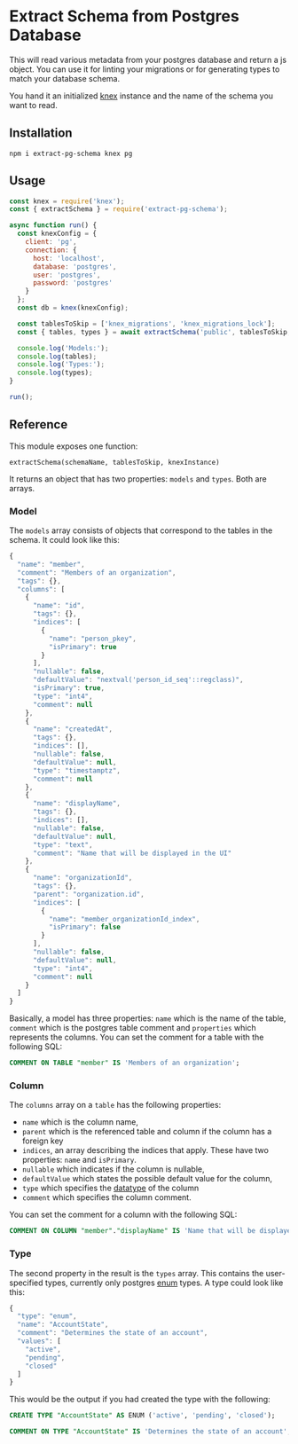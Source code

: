 # Extract Schema from Postgres Database

This will read various metadata from your postgres database and return a js object.
You can use it for linting your migrations or for generating types to match your database schema.

You hand it an initialized [knex](https://knexjs.org/) instance and the name of the schema you want to read.

## Installation

```
npm i extract-pg-schema knex pg
```

## Usage

```javascript
const knex = require('knex');
const { extractSchema } = require('extract-pg-schema');

async function run() {
  const knexConfig = {
    client: 'pg',
    connection: {
      host: 'localhost',
      database: 'postgres',
      user: 'postgres',
      password: 'postgres'
    }
  };
  const db = knex(knexConfig);

  const tablesToSkip = ['knex_migrations', 'knex_migrations_lock'];
  const { tables, types } = await extractSchema('public', tablesToSkip, db);

  console.log('Models:');
  console.log(tables);
  console.log('Types:');
  console.log(types);
}

run();
```

## Reference
This module exposes one function:
```
extractSchema(schemaName, tablesToSkip, knexInstance)
```

It returns an object that has two properties: `models` and `types`. Both are arrays.

### Model
The `models` array consists of objects that correspond to the tables in the schema. It could look like this:

```javascript
{
  "name": "member",
  "comment": "Members of an organization",
  "tags": {},
  "columns": [
    {
      "name": "id",
      "tags": {},
      "indices": [
        {
          "name": "person_pkey",
          "isPrimary": true
        }
      ],
      "nullable": false,
      "defaultValue": "nextval('person_id_seq'::regclass)",
      "isPrimary": true,
      "type": "int4",
      "comment": null
    },
    {
      "name": "createdAt",
      "tags": {},
      "indices": [],
      "nullable": false,
      "defaultValue": null,
      "type": "timestamptz",
      "comment": null
    },
    {
      "name": "displayName",
      "tags": {},
      "indices": [],
      "nullable": false,
      "defaultValue": null,
      "type": "text",
      "comment": "Name that will be displayed in the UI"
    },
    {
      "name": "organizationId",
      "tags": {},
      "parent": "organization.id",
      "indices": [
        {
          "name": "member_organizationId_index",
          "isPrimary": false
        }
      ],
      "nullable": false,
      "defaultValue": null,
      "type": "int4",
      "comment": null
    }
  ]
}
```

Basically, a model has three properties: `name` which is the name of the table, `comment` which is the postgres table comment and `properties` which represents the columns.
You can set the comment for a table with the following SQL:
```SQL
COMMENT ON TABLE "member" IS 'Members of an organization';
```

### Column
The `columns` array on a `table` has the following properties:
- `name` which is the column name,
- `parent` which is the referenced table and column if the column has a foreign key
- `indices`, an array describing the indices that apply. These have two properties: `name` and `isPrimary`.
- `nullable` which indicates if the column is nullable,
- `defaultValue` which states the possible default value for the column,
- `type` which specifies the [datatype](https://www.postgresql.org/docs/9.5/datatype.html) of the column
- `comment` which specifies the column comment.

You can set the comment for a column with the following SQL:
```SQL
COMMENT ON COLUMN "member"."displayName" IS 'Name that will be displayed in the UI';
```

### Type
The second property in the result is the `types` array. This contains the user-specified types, currently only postgres [enum](https://www.postgresql.org/docs/9.2/datatype-enum.html) types.
A type could look like this:

```javascript
{
  "type": "enum",
  "name": "AccountState",
  "comment": "Determines the state of an account",
  "values": [
    "active",
    "pending",
    "closed"
  ]
}
```

This would be the output if you had created the type with the following:
```SQL
CREATE TYPE "AccountState" AS ENUM ('active', 'pending', 'closed');

COMMENT ON TYPE "AccountState" IS 'Determines the state of an account';
```
